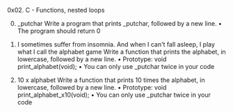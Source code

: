 0x02. C - Functions, nested loops

0. _putchar
Write a program that prints _putchar, followed by a new line.
•	The program should return 0

1. I sometimes suffer from insomnia. And when I can't fall asleep, I play what I call the alphabet game
Write a function that prints the alphabet, in lowercase, followed by a new line.
•	Prototype: void print_alphabet(void);
•	You can only use _putchar twice in your code

2. 10 x alphabet
Write a function that prints 10 times the alphabet, in lowercase, followed by a new line.
•	Prototype: void print_alphabet_x10(void);
•	You can only use _putchar twice in your code

